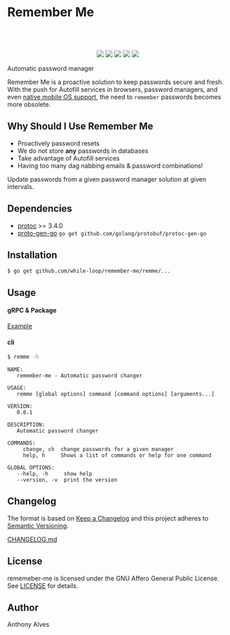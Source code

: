 Remember Me
==========

<p align="center">
  <br><br><br>
  <a href="https://godoc.org/github.com/while-loop/remember-me"><img src="https://img.shields.io/badge/godoc-reference-blue.svg?style=flat-square"></a>
  <a href="https://travis-ci.org/while-loop/remember-me"><img src="https://img.shields.io/travis/while-loop/remember-me.svg?style=flat-square"></a>
  <a href="https://github.com/while-loop/remember-me/releases"><img src="https://img.shields.io/github/release/while-loop/remember-me.svg?style=flat-square"></a>
  <a href="https://coveralls.io/github/while-loop/remember-me"><img src="https://img.shields.io/coveralls/while-loop/remember-me.svg?style=flat-square"></a>
  <a href="LICENSE"><img src="https://img.shields.io/badge/license-AGPLv3-blue.svg?style=flat-square"></a>
</p>

Automatic password manager

Remember Me is a proactive solution to keep passwords secure and fresh.
With the push for Autofill services in browsers, password managers, and
even [native mobile OS support](https://developer.android.com/guide/topics/text/autofill.html),
the need to `remember` passwords becomes more obsolete.

Why Should I Use Remember Me
----------------------------

- Proactively password resets
- We do not store __any__ passwords in databases
- Take advantage of Autofill services
- Having too many dag nabbing emails & password combinations!

Update passwords from a given password manager solution at given
intervals.

Dependencies
------------

- [protoc](https://github.com/google/protobuf/releases) >= 3.4.0
- [proto-gen-go](https://github.com/golang/protpbuf)
```go get github.com/golang/protobuf/protoc-gen-go```

Installation
------------

```
$ go get github.com/while-loop/remember-me/remme/...
```

Usage
-----

#### gRPC & Package
[Example](example/main.go)

#### cli
```bash
$ remme -h
```

```
NAME:
   remember-me - Automatic password changer

USAGE:
   remme [global options] command [command options] [arguments...]

VERSION:
   0.0.1

DESCRIPTION:
   Automatic password changer

COMMANDS:
     change, ch  change passwords for a given manager
     help, h     Shows a list of commands or help for one command

GLOBAL OPTIONS:
   --help, -h     show help
   --version, -v  print the version
```

Changelog
---------

The format is based on [Keep a Changelog](http://keepachangelog.com/) 
and this project adheres to [Semantic Versioning](http://semver.org/).

[CHANGELOG.md](CHANGELOG.md)

License
-------
rememeber-me is licensed under the GNU Affero General Public License.
See [LICENSE](LICENSE) for details.

Author
------

Anthony Alves
